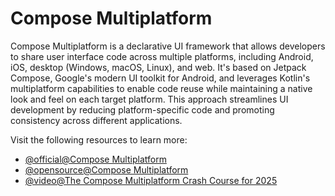 # Compose Multiplatform

Compose Multiplatform is a declarative UI framework that allows developers to share user interface code across multiple platforms, including Android, iOS, desktop (Windows, macOS, Linux), and web. It's based on Jetpack Compose, Google's modern UI toolkit for Android, and leverages Kotlin's multiplatform capabilities to enable code reuse while maintaining a native look and feel on each target platform. This approach streamlines UI development by reducing platform-specific code and promoting consistency across different applications.

Visit the following resources to learn more:

- [@official@Compose Multiplatform](https://www.jetbrains.com/compose-multiplatform/)
- [@opensource@Compose Multiplatform](https://github.com/JetBrains/compose-multiplatform)
- [@video@The Compose Multiplatform Crash Course for 2025](https://www.youtube.com/watch?v=WT9-4DXUqsM)